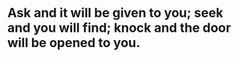 # Ask and it will be given to you; seek and you will find; knock and the door will be opened to you.
